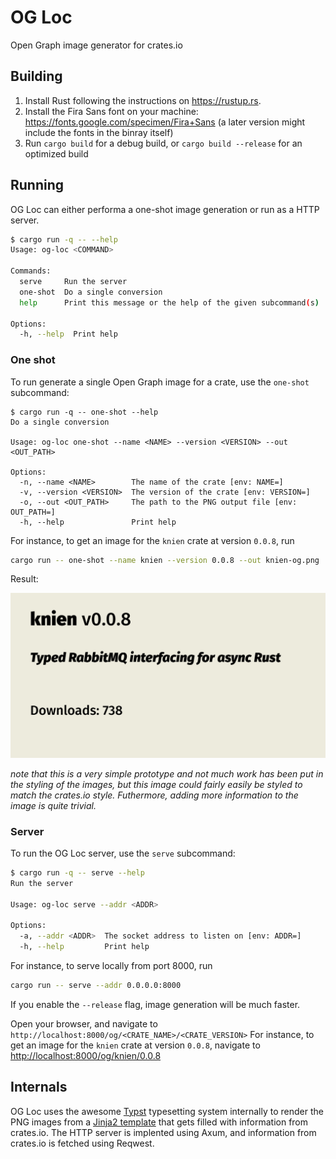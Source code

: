 # OG Loc

Open Graph image generator for crates.io

## Building

1. Install Rust following the instructions on <https://rustup.rs>.
2. Install the Fira Sans font on your machine: <https://fonts.google.com/specimen/Fira+Sans> (a later version might include the fonts in the binray itself)
3. Run `cargo build` for a debug build, or `cargo build --release` for an optimized build

## Running

OG Loc can either performa a one-shot image generation or run as a HTTP server.

```bash
$ cargo run -q -- --help
Usage: og-loc <COMMAND>

Commands:
  serve     Run the server
  one-shot  Do a single conversion
  help      Print this message or the help of the given subcommand(s)

Options:
  -h, --help  Print help
```

### One shot
To run generate a single Open Graph image for a crate, use the `one-shot` subcommand:

```
$ cargo run -q -- one-shot --help
Do a single conversion

Usage: og-loc one-shot --name <NAME> --version <VERSION> --out <OUT_PATH>

Options:
  -n, --name <NAME>        The name of the crate [env: NAME=]
  -v, --version <VERSION>  The version of the crate [env: VERSION=]
  -o, --out <OUT_PATH>     The path to the PNG output file [env: OUT_PATH=]
  -h, --help               Print help
```

For instance, to get an image for the `knien` crate at version `0.0.8`, run

```bash
cargo run -- one-shot --name knien --version 0.0.8 --out knien-og.png
```

Result:

![image](./src/snapshots/og_loc__convert__tests__render_png.snap.png)

*note that this is a very simple prototype and not much work has been put in the styling of the images,
but this image could fairly easily be styled to match the crates.io style.
Futhermore, adding more information to the image is quite trivial.*

### Server
To run the OG Loc server, use the `serve` subcommand:

```bash
$ cargo run -q -- serve --help
Run the server

Usage: og-loc serve --addr <ADDR>

Options:
  -a, --addr <ADDR>  The socket address to listen on [env: ADDR=]
  -h, --help         Print help
```

For instance, to serve locally from port 8000, run

```bash
cargo run -- serve --addr 0.0.0.0:8000
```

If you enable the `--release` flag, image generation will be much faster.

Open your browser, and navigate to `http://localhost:8000/og/<CRATE_NAME>/<CRATE_VERSION>`
For instance, to get an image for the `knien` crate at version `0.0.8`, navigate to <http://localhost:8000/og/knien/0.0.8>

## Internals
OG Loc uses the awesome [Typst](https://typst.app/) typesetting system internally to render the PNG images from a
[Jinja2 template](./template.typ.j2) that gets filled with information from crates.io.
The HTTP server is implented using Axum, and information from crates.io is fetched using Reqwest.

